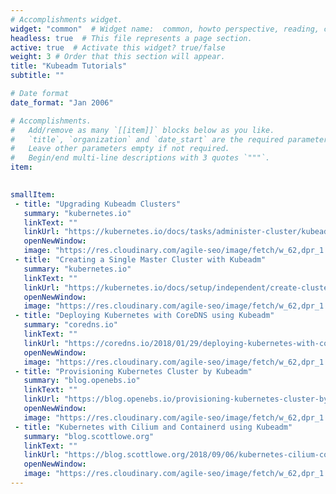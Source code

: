 ```yaml
---
# Accomplishments widget.
widget: "common"  # Widget name:  common, howto perspective, reading, cd-with-jenkins-and-docker  etc
headless: true  # This file represents a page section.
active: true  # Activate this widget? true/false
weight: 3 # Order that this section will appear.
title: "Kubeadm Tutorials"
subtitle: ""

# Date format
date_format: "Jan 2006"

# Accomplishments.
#   Add/remove as many `[[item]]` blocks below as you like.
#   `title`, `organization` and `date_start` are the required parameters.
#   Leave other parameters empty if not required.
#   Begin/end multi-line descriptions with 3 quotes `"""`.
item:
 

smallItem: 
 - title: "Upgrading Kubeadm Clusters"
   summary: "kubernetes.io"
   linkText: ""
   linkUrl: "https://kubernetes.io/docs/tasks/administer-cluster/kubeadm/kubeadm-upgrade/"
   openNewWindow: 
   image: "https://res.cloudinary.com/agile-seo/image/fetch/w_62,dpr_1.0,d_blank_am8gzx.png/https%3A%2F%2Flogo.clearbit.com%2Fkubernetes.io%3Fsize%3D250" 
 - title: "Creating a Single Master Cluster with Kubeadm"
   summary: "kubernetes.io"
   linkText: ""
   linkUrl: "https://kubernetes.io/docs/setup/independent/create-cluster-kubeadm/"
   openNewWindow: 
   image: "https://res.cloudinary.com/agile-seo/image/fetch/w_62,dpr_1.0,d_blank_am8gzx.png/https%3A%2F%2Flogo.clearbit.com%2Fkubernetes.io%3Fsize%3D250" 
 - title: "Deploying Kubernetes with CoreDNS using Kubeadm"
   summary: "coredns.io"
   linkText: ""
   linkUrl: "https://coredns.io/2018/01/29/deploying-kubernetes-with-coredns-using-kubeadm/"
   openNewWindow: 
   image: "https://res.cloudinary.com/agile-seo/image/fetch/w_62,dpr_1.0,d_blank_am8gzx.png/https%3A%2F%2Flogo.clearbit.com%2Fcoredns.io%3Fsize%3D250" 
 - title: "Provisioning Kubernetes Cluster by Kubeadm"
   summary: "blog.openebs.io"
   linkText: ""
   linkUrl: "https://blog.openebs.io/provisioning-kubernetes-cluster-by-kubeadm-17e660b4c91a"
   openNewWindow: 
   image: "https://res.cloudinary.com/agile-seo/image/fetch/w_62,dpr_1.0,d_blank_am8gzx.png/https%3A%2F%2Flogo.clearbit.com%2Fblog.openebs.io%3Fsize%3D250" 
 - title: "Kubernetes with Cilium and Containerd using Kubeadm"
   summary: "blog.scottlowe.org"
   linkText: ""
   linkUrl: "https://blog.scottlowe.org/2018/09/06/kubernetes-cilium-containerd-using-kubeadm/"
   openNewWindow: 
   image: "https://res.cloudinary.com/agile-seo/image/fetch/w_62,dpr_1.0,d_blank_am8gzx.png/https%3A%2F%2Flogo.clearbit.com%2Fblog.scottlowe.org%3Fsize%3D250" 
---
```

